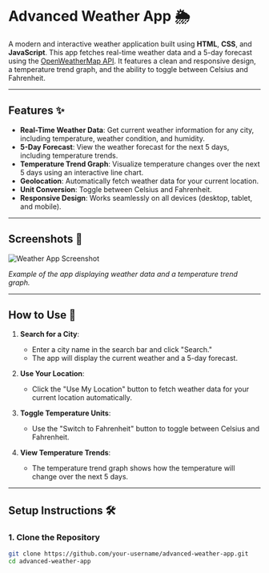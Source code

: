 # Advanced Weather App 🌦️

A modern and interactive weather application built using **HTML**, **CSS**, and **JavaScript**. This app fetches real-time weather data and a 5-day forecast using the [OpenWeatherMap API](https://openweathermap.org/api). It features a clean and responsive design, a temperature trend graph, and the ability to toggle between Celsius and Fahrenheit.

---

## Features ✨

- **Real-Time Weather Data**: Get current weather information for any city, including temperature, weather condition, and humidity.
- **5-Day Forecast**: View the weather forecast for the next 5 days, including temperature trends.
- **Temperature Trend Graph**: Visualize temperature changes over the next 5 days using an interactive line chart.
- **Geolocation**: Automatically fetch weather data for your current location.
- **Unit Conversion**: Toggle between Celsius and Fahrenheit.
- **Responsive Design**: Works seamlessly on all devices (desktop, tablet, and mobile).

---

## Screenshots 📸

![Weather App Screenshot](<img width="297" alt="Screenshot 2025-03-01 at 1 54 03 PM" src="https://github.com/user-attachments/assets/10f7df00-4614-4df8-8a75-1521961629a2" />)
  
*Example of the app displaying weather data and a temperature trend graph.*

---

## How to Use 🚀

1. **Search for a City**:
   - Enter a city name in the search bar and click "Search."
   - The app will display the current weather and a 5-day forecast.

2. **Use Your Location**:
   - Click the "Use My Location" button to fetch weather data for your current location automatically.

3. **Toggle Temperature Units**:
   - Use the "Switch to Fahrenheit" button to toggle between Celsius and Fahrenheit.

4. **View Temperature Trends**:
   - The temperature trend graph shows how the temperature will change over the next 5 days.

---

## Setup Instructions 🛠️

### 1. Clone the Repository
```bash
git clone https://github.com/your-username/advanced-weather-app.git
cd advanced-weather-app
